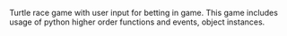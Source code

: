 Turtle race game with user input for betting in game. 
This game includes usage of python higher order functions and events, object instances.
